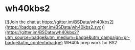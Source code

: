# wh40kbs2

[![Join the chat at https://gitter.im/BSData/wh40kbs2](https://badges.gitter.im/BSData/wh40kbs2.svg)](https://gitter.im/BSData/wh40kbs2?utm_source=badge&utm_medium=badge&utm_campaign=pr-badge&utm_content=badge)
WH40k prep work for BS2

